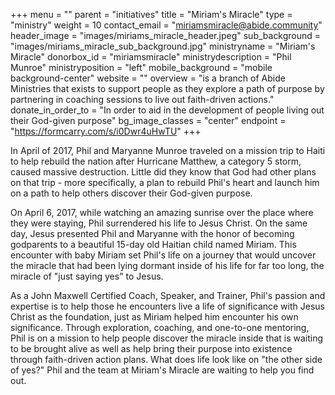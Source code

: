 +++
menu = ""
parent = "initiatives"
title = "Miriam's Miracle"
type = "ministry"
weight = 10
contact_email = "miriamsmiracle@abide.community"
header_image = "images/miriams_miracle_header.jpeg"
sub_background = "images/miriams_miracle_sub_background.jpg"
ministryname = "Miriam's Miracle"
donorbox_id = "miriamsmiracle"
ministrydescription = "Phil Munroe"
ministryposition = "left"
mobile_background = "mobile background-center"
website = ""
overview = "is a branch of Abide Ministries that exists to support people as they explore a path of purpose by partnering in coaching sessions to live out faith-driven actions."
donate_in_order_to = "In order to aid in the development of people living out their God-given purpose"
bg_image_classes = "center"
endpoint = "https://formcarry.com/s/i0Dwr4uHwTU"
+++

In April of 2017, Phil and Maryanne Munroe traveled on a mission trip to Haiti to help rebuild the nation after Hurricane Matthew, a category 5 storm, caused massive destruction. Little did they know that God had other plans on that trip - more specifically, a plan to rebuild Phil's heart and launch him on a path to help others discover their God-given purpose. 

On April 6, 2017, while watching an amazing sunrise over the place where they were staying, Phil surrendered his life to Jesus Christ. On the same day, Jesus presented Phil and Maryanne with the honor of becoming godparents to a beautiful 15-day old Haitian child named Miriam. This encounter with baby Miriam set Phil's life on a journey that would uncover the miracle that had been lying dormant inside of his life for far too long, the miracle of "just saying yes" to Jesus.

As a John Maxwell Certified Coach, Speaker, and Trainer, Phil's passion and expertise is to help those he encounters live a life of significance with Jesus Christ as the foundation, just as Miriam helped him encounter his own significance. Through exploration, coaching, and one-to-one mentoring, Phil is on a mission to help people discover the miracle inside that is waiting to be brought alive as well as help bring their purpose into existence through faith-driven action plans. What does life look like on "the other side of yes?" Phil and the team at Miriam's Miracle are waiting to help you find out.
